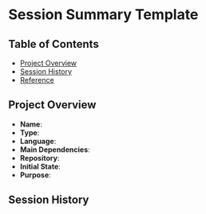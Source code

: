 # Session Summary Template

## Table of Contents
- [Project Overview](#project-overview)
- [Session History](#session-history)
- [Reference](#reference)

## Project Overview
- **Name**: 
- **Type**: 
- **Language**: 
- **Main Dependencies**: 
- **Repository**: 
- **Initial State**: 
- **Purpose**: 

## Session History

